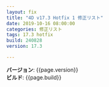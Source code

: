 ```yaml
---
layout: fix
title: "4D v17.3 Hotfix 1 修正リスト"
date: 2019-10-16 08:00:00
categories: 修正リスト
tags: 17.3 hotfix 
build: 240828
version: 17.3

---
```


**バージョン**: {{page.version}}  
**ビルド**: {{page.build}}  
